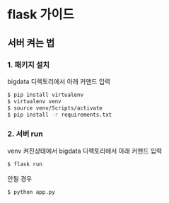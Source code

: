 # flask 가이드

## 서버 켜는 법

### 1. 패키지 설치

bigdata 디렉토리에서 아래 커맨드 입력

```bash
$ pip install virtualenv
$ virtualenv venv
$ source venv/Scripts/activate
$ pip install -r requirements.txt
```

### 2. 서버 run

venv 켜진상태에서 bigdata 디렉토리에서 아래 커맨드 입력

```bash
$ flask run
```

안될 경우

```bash
$ python app.py
```